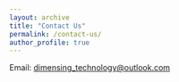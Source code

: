 ```yaml
---
layout: archive
title: "Contact Us"
permalink: /contact-us/
author_profile: true
---
```


Email: dimensing_technology@outlook.com

